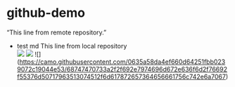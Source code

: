 # github-demo
“This line from remote repository.”
* test md
This line from local repository  
![](https://i.ytimg.com/vi/U7mPqycQ0tQ/maxresdefault.jpg)
![](https://gyazo.com/eb5c5741b6a9a16c692170a41a49c858.png)
![] (https://camo.githubusercontent.com/0635a58da4ef660d64251fbb0239072c19044e53/68747470733a2f2f692e7974696d672e636f6d2f76692f55376d50717963513074512f6d617872657364656661756c742e6a7067)


